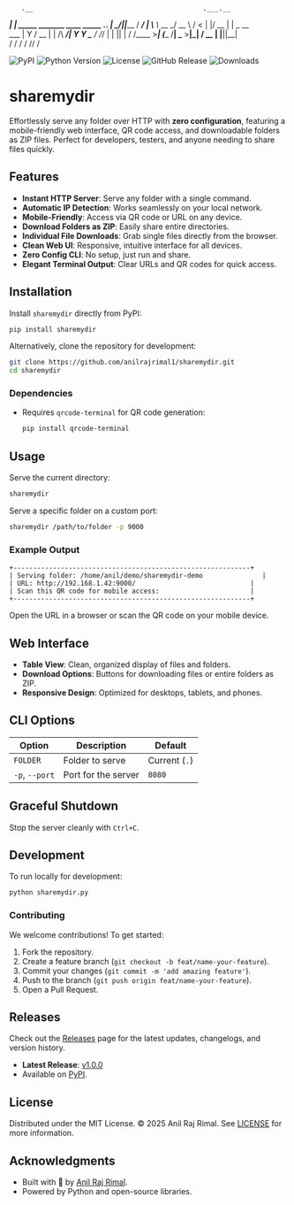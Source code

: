 
       .__                                           .___.__        
  _____|  |__ _____ _______   ____   _____ ___.__. __| _/|__|______ 
 /  ___/  |  \\__  \\_  __ \_/ __ \ /     <   |  |/ __ | |  \_  __ \
 \___ \|   Y  \/ __ \|  | \/\  ___/|  Y Y  \___  / /_/ | |  ||  | \/
/____  >___|  (____  /__|    \___  >__|_|  / ____\____ | |__||__|   
     \/     \/     \/            \/      \/\/         \/            
         
![PyPI](https://img.shields.io/pypi/v/sharemydir?color=blue)
![Python Version](https://img.shields.io/pypi/pyversions/sharemydir)
![License](https://img.shields.io/github/license/anilrajrimal1/sharemydir?color=green)
![GitHub Release](https://img.shields.io/github/v/release/anilrajrimal1/sharemydir?color=purple)
![Downloads](https://img.shields.io/pypi/dm/sharemydir?color=orange)

# sharemydir

Effortlessly serve any folder over HTTP with **zero configuration**, featuring a mobile-friendly web interface, QR code access, and downloadable folders as ZIP files. Perfect for developers, testers, and anyone needing to share files quickly.

## Features

- **Instant HTTP Server**: Serve any folder with a single command.
- **Automatic IP Detection**: Works seamlessly on your local network.
- **Mobile-Friendly**: Access via QR code or URL on any device.
- **Download Folders as ZIP**: Easily share entire directories.
- **Individual File Downloads**: Grab single files directly from the browser.
- **Clean Web UI**: Responsive, intuitive interface for all devices.
- **Zero Config CLI**: No setup, just run and share.
- **Elegant Terminal Output**: Clear URLs and QR codes for quick access.

## Installation

Install `sharemydir` directly from PyPI:

```bash
pip install sharemydir
```

Alternatively, clone the repository for development:

```bash
git clone https://github.com/anilrajrimal1/sharemydir.git
cd sharemydir
```
### Dependencies

- Requires `qrcode-terminal` for QR code generation:
  ```bash
  pip install qrcode-terminal
  ```

## Usage

Serve the current directory:

```bash
sharemydir
```

Serve a specific folder on a custom port:

```bash
sharemydir /path/to/folder -p 9000
```

### Example Output

```text
+------------------------------------------------------------+
| Serving folder: /home/anil/demo/sharemydir-demo               |
| URL: http://192.168.1.42:9000/                             |
| Scan this QR code for mobile access:                       |
+------------------------------------------------------------+
```

Open the URL in a browser or scan the QR code on your mobile device.

## Web Interface

- **Table View**: Clean, organized display of files and folders.
- **Download Options**: Buttons for downloading files or entire folders as ZIP.
- **Responsive Design**: Optimized for desktops, tablets, and phones.

## CLI Options

| Option         | Description                           | Default       |
|----------------|---------------------------------------|---------------|
| `FOLDER`       | Folder to serve                       | Current (`.`) |
| `-p`, `--port` | Port for the server                   | `8080`        |

## Graceful Shutdown

Stop the server cleanly with `Ctrl+C`.

## Development

To run locally for development:

```bash
python sharemydir.py
```

### Contributing

We welcome contributions! To get started:

1. Fork the repository.
2. Create a feature branch (`git checkout -b feat/name-your-feature`).
3. Commit your changes (`git commit -m 'add amazing feature'`).
4. Push to the branch (`git push origin feat/name-your-feature`).
5. Open a Pull Request.

## Releases

Check out the [Releases](https://github.com/anilrajrimal1/sharemydir/releases) page for the latest updates, changelogs, and version history.

- **Latest Release**: [v1.0.0](https://github.com/anilrajrimal1/sharemydir/releases/latest)
- Available on [PyPI](https://pypi.org/project/sharemydir/).

## License

Distributed under the MIT License. © 2025 Anil Raj Rimal. See [LICENSE](LICENSE) for more information.

## Acknowledgments

- Built with 💖 by [Anil Raj Rimal](https://github.com/anilrajrimal1).
- Powered by Python and open-source libraries.
